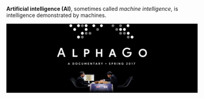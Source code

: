 
**Artificial intelligence (AI)**, sometimes called *machine intelligence*, is intelligence demonstrated by machines.


![alpha](images/alphago.jpg  "go")
